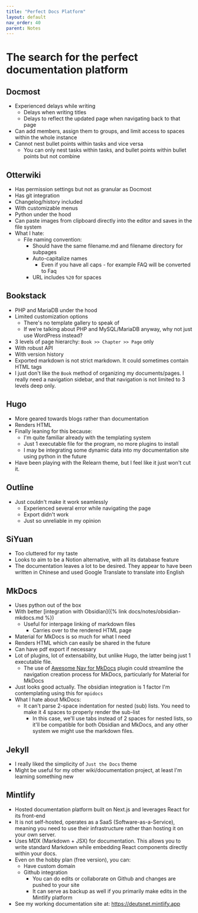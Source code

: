 ```yaml
---
title: "Perfect Docs Platform"
layout: default
nav_order: 40
parent: Notes 
---
```


# The search for the perfect documentation platform

## Docmost
- Experienced delays while writing
	- Delays when writing titles
	- Delays to reflect the updated page when navigating back to that page
- Can add members, assign them to groups, and limit access to spaces within the whole instance
- Cannot nest bullet points within tasks and vice versa
  - You can only nest tasks within tasks, and bullet points within bullet points but not combine

## Otterwiki
- Has permission settings but not as granular as Docmost
- Has git integration
- Changelog/history included
- With customizable menus
- Python under the hood
- Can paste images from clipboard directly into the editor and saves in the file system
- What I hate:
  - File naming convention:
  	- Should have the same filename.md and filename directory for subpages
  	- Auto-capitalize names
  		- Even if you have all caps - for example FAQ will be converted to Faq
  	- URL includes `%20` for spaces

## Bookstack
- PHP and MariaDB under the hood
- Limited customization options
  - There's no template gallery to speak of
  - If we're talking about PHP and MySQL/MariaDB anyway, why not just use WordPress instead?
- 3 levels of page hierarchy: `Book >> Chapter >> Page` only
- With robust API
- With version history
- Exported markdown is not strict markdown. It could sometimes contain HTML tags
- I just don't like the `Book` method of organizing my documents/pages. I really need a navigation sidebar, and that navigation is not limited to 3 levels deep only.

## Hugo
- More geared towards blogs rather than documentation
- Renders HTML
- Finally leaning for this because:
  - I'm quite familiar already with the templating system
  - Just 1 executable file for the program, no more plugins to install
  - I may be integrating some dynamic data into my documentation site using python in the future
- Have been playing with the Relearn theme, but I feel like it just won't cut it.

## Outline
- Just couldn't make it work seamlessly
  - Experienced several error while navigating the page
  - Export didn't work
  - Just so unreliable in my opinion

## SiYuan
- Too cluttered for my taste
- Looks to aim to be a Notion alternative, with all its database feature
- The documentation leaves a lot to be desired. They appear to have been written in Chinese and used Google Translate to translate into English

## MkDocs
- Uses python out of the box
- With better [integration with Obsidian]({% link docs/notes/obsidian-mkdocs.md %})
  - Useful for interpage linking of markdown files
  	- Carries over to the rendered HTML page
- Material for MkDocs is so much for what I need
- Renders HTML which can easily be shared in the future
- Can have pdf export if necessary
- Lot of plugins, lot of extensability, but unlike Hugo, the latter being just 1 executable file.
  - The use of [Awesome Nav for MkDocs](https://lukasgeiter.github.io/mkdocs-awesome-nav/) plugin could streamline the navigation creation process for MkDocs, particularly for Material for MkDocs
- Just looks good actually. The obsidian integration is 1 factor I'm contemplating using this for `mpidocs`
- What I hate about MkDocs:
  - It can't parse 2-space indentation for nested (sub) lists. You need to make it 4 spaces to properly render the sub-list
    - In this case, we'll use tabs instead of 2 spaces for nested lists, so it'll be compatible for both Obsidian and MkDocs, and any other system we might use the markdown files.

## Jekyll
- I really liked the simplicity of `Just the Docs` theme
- Might be useful for my other wiki/documentation project, at least I'm learning something new


## Mintlify
- Hosted documentation platform built on Next.js and leverages React for its front-end
- It is not self-hosted, operates as a SaaS (Software-as-a-Service), meaning you need to use their infrastructure rather than hosting it on your own server.
- Uses MDX (Markdown + JSX) for documentation. This allows you to write standard Markdown while embedding React components directly within your docs.
- Even on the hobby plan (free version), you can:
  - Have custom domain
  - Github integration
    - You can do edits or collaborate on Github and changes are pushed to your site
    - It can serve as backup as well if you primarily make edits in the Mintlify platform
- See my working documentation site at: https://deutsnet.mintlify.app